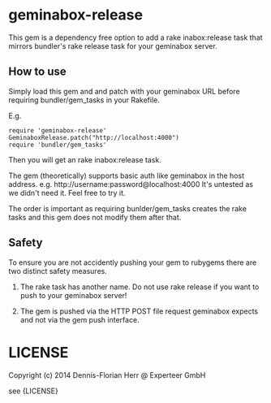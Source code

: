geminabox-release
=================

This gem is a dependency free option to add a rake inabox:release task that mirrors bundler's rake release task for your
geminabox server.

## How to use

Simply load this gem and and patch with your geminabox URL before requiring bundler/gem_tasks in your Rakefile.

E.g.

```
require 'geminabox-release'
GeminaboxRelease.patch("http://localhost:4000")
require 'bundler/gem_tasks'

```

Then you will get an rake inabox:release task.

The gem (theoretically) supports basic auth like geminabox in the host address. e.g. http://username:password@localhost:4000
It's untested as we didn't need it. Feel free to try it.

The order is important as requiring bunlder/gem_tasks creates the rake tasks and this gem does not modify them after that.

## Safety

To ensure you are not accidently pushing your gem to rubygems there are two distinct safety measures.

1) The rake task has another name. Do not use rake release if you want to push to your geminabox server!

2) The gem is pushed via the HTTP POST file request geminabox expects and not via the gem push interface.

# LICENSE

Copyright (c) 2014 Dennis-Florian Herr @ Experteer GmbH

see {LICENSE}

